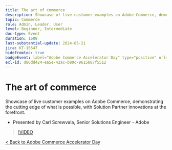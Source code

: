 ```yaml
---
title: The art of commerce
description: Showcase of live customer examples on Adobe Commerce, demonstrating the cutting edge of what is possible, with Solution Partner innovations at the forefront.
topic: Commerce
role: Admin, Leader, User
level: Beginner, Intermediate
doc-type: Event
duration: 1608
last-substantial-update: 2024-05-21
jira: KT-15547
hidefromtoc: true
badgeEvent: label="Adobe Commerce Accelerator Day" type="positive" url="https://experienceleague.adobe.com/en/docs/events/apac-commerce-recordings/2024/overview"
exl-id: d86dd424-ea5e-42ac-b80c-9615887f5512
---
```

# The art of commerce

Showcase of live customer examples on Adobe Commerce, demonstrating the cutting edge of what is possible, with Solution Partner innovations at the forefront. 

+ Presented by Carl Screwvala, Senior Solutions Engineer - Adobe

>[!VIDEO](https://video.tv.adobe.com/v/3429274/?learn=on)

[< Back to Adobe Commerce Accelerator Day](./overview.md)
